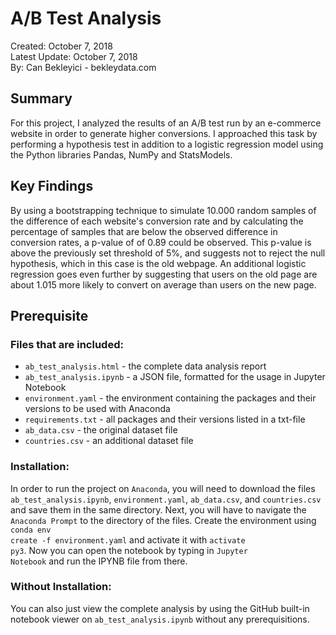 # A/B Test Analysis
Created: October 7, 2018<br>
Latest Update: October 7, 2018<br>
By: Can Bekleyici - bekleydata.com<br>

## Summary
For this project, I analyzed the results of an A/B test run by an e-commerce website in order to generate higher conversions. I approached this task by performing a hypothesis test in addition to a logistic regression model using the Python libraries Pandas, NumPy and StatsModels.

## Key Findings
By using a bootstrapping technique to simulate 10.000 random samples of the difference of each website's conversion rate and by calculating the percentage of samples that are below the observed difference in conversion rates, a p-value of of 0.89 could be observed. This p-value is above the previously set threshold of 5%, and suggests not to reject the null hypothesis, which in this case is the old webpage. An additional logistic regression goes even further by suggesting that users on the old page are about 1.015 more likely to convert on average than users on the new page.

## Prerequisite
### Files that are included:
<ul><li><code>ab_test_analysis.html</code> - the complete data analysis report</li>
  <li><code>ab_test_analysis.ipynb</code> - a JSON file, formatted for the usage in Jupyter Notebook</li>
  <li><code>environment.yaml</code> - the environment containing the packages and their versions to be used with Anaconda</li>
  <li><code>requirements.txt</code> - all packages and their versions listed in a txt-file</li>
  <li><code>ab_data.csv</code> - the original dataset file</li>
  <li><code>countries.csv</code> - an additional dataset file</li></ul>

### Installation:
In order to run the project on <code>Anaconda</code>, you will need to download the files <code>ab_test_analysis.ipynb</code>, <code>environment.yaml</code>, <code>ab_data.csv</code>, and <code>countries.csv</code> and save them in the same directory. Next, you will have to navigate the <code>Anaconda Prompt</code> to the directory of the files. Create the environment using <code>conda env create -f environment.yaml</code> and activate it with <code>activate py3</code>. Now you can open the notebook by typing in <code>Jupyter Notebook</code> and run the IPYNB file from there.

### Without Installation:
You can also just view the complete analysis by using the GitHub built-in notebook viewer on <code>ab_test_analysis.ipynb</code> without any prerequisitions.
